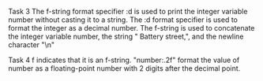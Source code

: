 Task 3
The f-string format specifier :d is used to print the integer variable number without casting it to a string. The :d format specifier is used to format the integer as a decimal number. The f-string is used to concatenate the integer variable number, the string " Battery street,", and the newline character "\n"

Task 4
f indicates that it is an f-string.
"number:.2f" format the value of number as a floating-point number with 2 digits after the decimal point.

